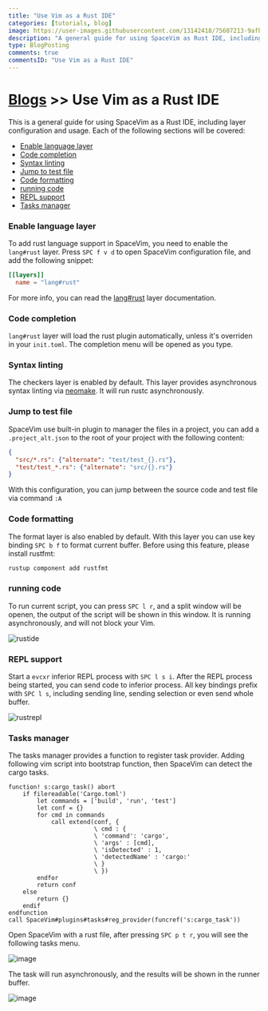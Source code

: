 ```yaml
---
title: "Use Vim as a Rust IDE"
categories: [tutorials, blog]
image: https://user-images.githubusercontent.com/13142418/75607213-9afbb880-5b2f-11ea-8569-5f39142f134b.png
description: "A general guide for using SpaceVim as Rust IDE, including layer configuration, requiems installation and usage."
type: BlogPosting
comments: true
commentsID: "Use Vim as a Rust IDE"
---
```


# [Blogs](../blog/) >> Use Vim as a Rust IDE

This is a general guide for using SpaceVim as a Rust IDE, including layer configuration and usage.
Each of the following sections will be covered:


<!-- vim-markdown-toc GFM -->

- [Enable language layer](#enable-language-layer)
- [Code completion](#code-completion)
- [Syntax linting](#syntax-linting)
- [Jump to test file](#jump-to-test-file)
- [Code formatting](#code-formatting)
- [running code](#running-code)
- [REPL support](#repl-support)
- [Tasks manager](#tasks-manager)

<!-- vim-markdown-toc -->

### Enable language layer

To add rust language support in SpaceVim, you need to enable the `lang#rust` layer. Press `SPC f v d` to open
SpaceVim configuration file, and add the following snippet:

```toml
[[layers]]
  name = "lang#rust"
```

For more info, you can read the [lang#rust](../layers/lang/rust/) layer documentation.

### Code completion

`lang#rust` layer will load the rust plugin automatically, unless it's overriden in your `init.toml`.
The completion menu will be opened as you type.

### Syntax linting

The checkers layer is enabled by default. This layer provides asynchronous syntax linting via [neomake](https://github.com/neomake/neomake).
It will run rustc asynchronously.

### Jump to test file

SpaceVim use built-in plugin to manager the files in a project,
you can add a `.project_alt.json` to the root of your project with the following content:

```json
{
  "src/*.rs": {"alternate": "test/test_{}.rs"},
  "test/test_*.rs": {"alternate": "src/{}.rs"}
}
```

With this configuration, you can jump between the source code and test file via command `:A`

### Code formatting

The format layer is also enabled by default. With this layer you can use key binding `SPC b f` to format current buffer.
Before using this feature, please install rustfmt:

```sh
rustup component add rustfmt
```
### running code

To run current script, you can press `SPC l r`, and a split window
will be openen, the output of the script will be shown in this window.
It is running asynchronously, and will not block your Vim.

![rustide](https://user-images.githubusercontent.com/13142418/75607213-9afbb880-5b2f-11ea-8569-5f39142f134b.png)


### REPL support

Start a `evcxr` inferior REPL process with `SPC l s i`. After the REPL process being started, you can
send code to inferior process. All key bindings prefix with `SPC l s`, including sending line, sending selection or even
send whole buffer.

![rustrepl](https://user-images.githubusercontent.com/13142418/75877531-ef19dc00-5e52-11ea-87c9-bf8b103a690d.png)

### Tasks manager

The tasks manager provides a function to register task provider. Adding following vim script
into bootstrap function, then SpaceVim can detect the cargo tasks.

```viml
function! s:cargo_task() abort
    if filereadable('Cargo.toml')
        let commands = ['build', 'run', 'test']
        let conf = {}
        for cmd in commands
            call extend(conf, {
                        \ cmd : {
                        \ 'command': 'cargo',
                        \ 'args' : [cmd],
                        \ 'isDetected' : 1,
                        \ 'detectedName' : 'cargo:'
                        \ }
                        \ })
        endfor
        return conf
    else
        return {}
    endif
endfunction
call SpaceVim#plugins#tasks#reg_provider(funcref('s:cargo_task'))
```

Open SpaceVim with a rust file, after pressing `SPC p t r`, you will see the following tasks menu.

![image](https://user-images.githubusercontent.com/13142418/76683906-957b9380-6642-11ea-906e-42b6e6a17841.png)

The task will run asynchronously, and the results will be shown in the runner buffer.

![image](https://user-images.githubusercontent.com/13142418/76683919-b04e0800-6642-11ea-8dd8-f7fc0ae7e0cd.png)
